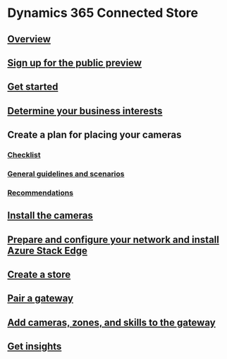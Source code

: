 # Dynamics 365 Connected Store
## [Overview](index.md)
## [Sign up for the public preview](sign-up.md)
## [Get started](get-started.md)
## [Determine your business interests](determine-business-interests.md)
## Create a plan for placing your cameras
### [Checklist](camera-placement-checklist.md)
### [General guidelines and scenarios](camera-placement-general.md)
### [Recommendations](camera-placement-recommendations.md)
## [Install the cameras](install-cameras.md)
## [Prepare and configure your network and install Azure Stack Edge](ase-install.md)
## [Create a store](create-store.md)
## [Pair a gateway](pair-gateway.md)
## [Add cameras, zones, and skills to the gateway](add-cameras-skills.md)
## [Get insights](insights.md)
